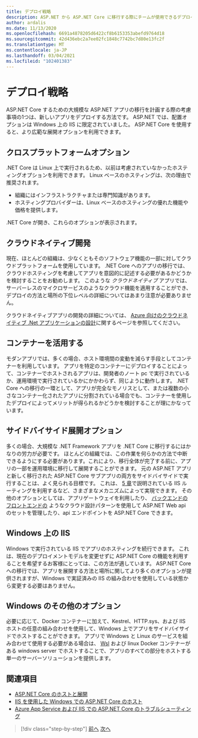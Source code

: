```yaml
---
title: デプロイ戦略
description: ASP.NET から ASP.NET Core に移行する際にチームが使用できるデプロイ戦略 増分移行により、.NET Framework と .NET Core アプリをサイドバイサイドでデプロイできるため、シームレスなエンドユーザーエクスペリエンスが実現しますか。
author: ardalis
ms.date: 11/13/2020
ms.openlocfilehash: 6691a4878205d6422cf8b6153353abefd9764d18
ms.sourcegitcommit: 42d436ebc2a7ee02fc1848c7742bc7d80e13fc2f
ms.translationtype: MT
ms.contentlocale: ja-JP
ms.lasthandoff: 03/04/2021
ms.locfileid: "102401383"
---
```

# <a name="deployment-strategies"></a>デプロイ戦略

ASP.NET Core するための大規模な ASP.NET アプリの移行を計画する際の考慮事項の1つは、新しいアプリをデプロイする方法です。 ASP.NET では、配置オプションは Windows 上の IIS に限定されていました。 ASP.NET Core を使用すると、より広範な展開オプションを利用できます。

## <a name="cross-platform-options"></a>クロスプラットフォームオプション

.NET Core は Linux 上で実行されるため、以前は考慮されていなかったホスティングオプションを利用できます。 Linux ベースのホスティングは、次の理由で推奨されます。

* 組織にはインフラストラクチャまたは専門知識があります。
* ホスティングプロバイダーは、Linux ベースのホスティングの優れた機能や価格を提供します。

.NET Core が開き、これらのオプションが表示されます。

## <a name="cloud-native-development"></a>クラウドネイティブ開発

現在、ほとんどの組織は、少なくともそのソフトウェア機能の一部に対してクラウドプラットフォームを使用しています。 .NET Core へのアプリの移行では、クラウドホスティングを考慮してアプリを意図的に記述する必要があるかどうかを検討することをお勧めします。 このような *クラウドネイティブ* アプリでは、サーバーレスのマイクロサービスのようなクラウド機能を適用することができ、デプロイの方法と場所の下位レベルの詳細についてはあまり注意が必要ありません。

クラウドネイティブアプリの開発の詳細については、 [Azure 向けのクラウドネイティブ .Net アプリケーションの設計](../cloud-native/index.md)に関するページを参照してください。

## <a name="leverage-containers"></a>コンテナーを活用する

モダンアプリでは、多くの場合、ホスト環境間の変動を減らす手段としてコンテナーを利用しています。 アプリを特定のコンテナーにデプロイすることによって、コンテナーでホストされるアプリは、開発者のノート pc で実行されているか、運用環境で実行されているかにかかわらず、同じように動作します。 .NET Core への移行の一環として、アプリが完全なモノリスとして、または複数の小さなコンテナー化されたアプリに分割されている場合でも、コンテナーを使用したデプロイによってメリットが得られるかどうかを検討することが理にかなっています。

## <a name="side-by-side-deployment-options"></a>サイドバイサイド展開オプション

多くの場合、大規模な .NET Framework アプリを .NET Core に移行するにはかなりの労力が必要です。 ほとんどの組織では、この作業を何らかの方法で中断できるようにする必要があります。これにより、移行全体が完了する前に、アプリの一部を運用環境に移行して展開することができます。 元の ASP.NET アプリと新しく移行された ASP.NET Core サブアプリの両方をサイドバイサイドで実行することは、よく見られる目標です。 これは、 [5 章](deployment-scenarios.md)で説明されている IIS ルーティングを利用するなど、さまざまなメカニズムによって実現できます。 その他のオプションとしては、アプリゲートウェイを利用したり、 [バックエンドのフロントエンドの](/azure/architecture/patterns/backends-for-frontends) ようなクラウド設計パターンを使用して ASP.NET Web api のセットを管理したり、api エンドポイントを ASP.NET Core できます。

## <a name="iis-on-windows"></a>Windows 上の IIS

Windows で実行されている IIS でアプリのホスティングを続行できます。 これは、現在のデプロイメントモデルを変更せずに ASP.NET Core の機能を利用することを希望するお客様にとっては、この方法が適しています。 ASP.NET Core への移行では、アプリを展開する方法と場所に関してより多くのオプションが提供されますが、Windows で実証済みの IIS の組み合わせを使用している状態から変更する必要はありません。

## <a name="other-options-on-windows"></a>Windows のその他のオプション

必要に応じて、Docker コンテナーに加えて、Kestrel、HTTP.sys、および IIS ホストの任意の組み合わせを使用して、Windows 上でアプリをサイドバイサイドでホストすることができます。 アプリで Windows と Linux のサービスを組み合わせて使用する必要がある場合は、 [Wsl](/windows/wsl/about) および linux Docker コンテナーがある windows server でホストすることで、アプリのすべての部分をホストする単一のサーバーソリューションを提供します。

## <a name="references"></a>関連項目

- [ASP.NET Core のホストと展開](/aspnet/core/host-and-deploy/)
- [IIS を使用した Windows での ASP.NET Core のホスト](/aspnet/core/host-and-deploy/iis/)
- [Azure App Service および IIS での ASP.NET Core のトラブルシューティング](/aspnet/core/test/troubleshoot-azure-iis)

>[!div class="step-by-step"]
>[前へ](migrate-web-forms.md)
>[次へ](additional-migration-resources.md)
